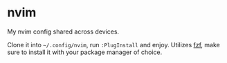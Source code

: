 # nvim

My nvim config shared across devices.

Clone it into `~/.config/nvim`, run `:PlugInstall` and enjoy.
Utilizes [fzf](https://github.com/junegunn/fzf), make sure to install it with your package manager of choice.
